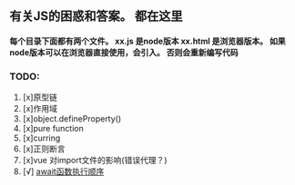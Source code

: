 ## 有关JS的困惑和答案。 都在这里

#### 每个目录下面都有两个文件。 xx.js 是node版本 xx.html 是浏览器版本。 如果node版本可以在浏览器直接使用，会引入。 否则会重新编写代码

### TODO:
1. [x]原型链
2. [x]作用域
3. [x]object.defineProperty()
4. [x]pure function
5. [x]curring 
6. [x]正则断言
7. [x]vue 对import文件的影响(错误代理？)
8. [√] [await函数执行顺序](./await)